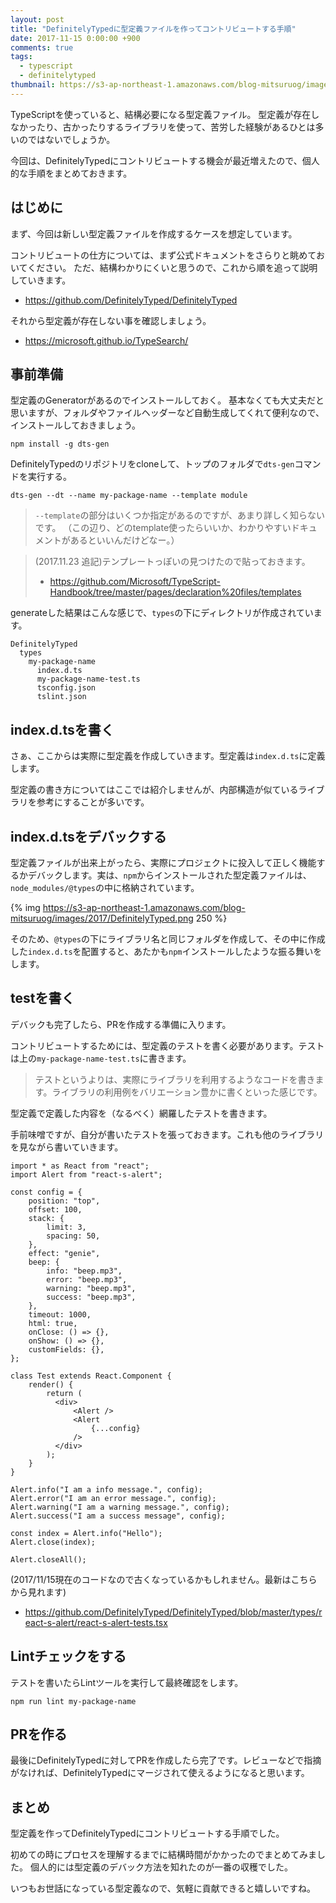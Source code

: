 ```yaml
---
layout: post
title: "DefinitelyTypedに型定義ファイルを作ってコントリビュートする手順"
date: 2017-11-15 0:00:00 +900
comments: true
tags:
  - typescript
  - definitelytyped
thumbnail: https://s3-ap-northeast-1.amazonaws.com/blog-mitsuruog/images/2017/TypeSctiptisfun.png
---
```

TypeScriptを使っていると、結構必要になる型定義ファイル。
型定義が存在しなかったり、古かったりするライブラリを使って、苦労した経験があるひとは多いのではないでしょうか。

今回は、DefinitelyTypedにコントリビュートする機会が最近増えたので、個人的な手順をまとめておきます。

<!-- more -->

## はじめに
まず、今回は新しい型定義ファイルを作成するケースを想定しています。

コントリビュートの仕方については、まず公式ドキュメントをさらりと眺めておいてください。
ただ、結構わかりにくいと思うので、これから順を追って説明していきます。

- https://github.com/DefinitelyTyped/DefinitelyTyped

それから型定義が存在しない事を確認しましょう。

- https://microsoft.github.io/TypeSearch/

## 事前準備

型定義のGeneratorがあるのでインストールしておく。
基本なくても大丈夫だと思いますが、フォルダやファイルヘッダーなど自動生成してくれて便利なので、インストールしておきましょう。

```
npm install -g dts-gen
```

DefinitelyTypedのリポジトリをcloneして、トップのフォルダで`dts-gen`コマンドを実行する。

```
dts-gen --dt --name my-package-name --template module
```

> `--template`の部分はいくつか指定があるのですが、あまり詳しく知らないです。
> （この辺り、どのtemplate使ったらいいか、わかりやすいドキュメントがあるといいんだけどなー。）

> (2017.11.23 追記)テンプレートっぽいの見つけたので貼っておきます。
> - https://github.com/Microsoft/TypeScript-Handbook/tree/master/pages/declaration%20files/templates

generateした結果はこんな感じで、`types`の下にディレクトリが作成されています。

```
DefinitelyTyped
  types
    my-package-name
      index.d.ts
      my-package-name-test.ts
      tsconfig.json
      tslint.json
```

## index.d.tsを書く
さぁ、ここからは実際に型定義を作成していきます。型定義は`index.d.ts`に定義します。

型定義の書き方についてはここでは紹介しませんが、内部構造が似ているライブラリを参考にすることが多いです。

## index.d.tsをデバックする
型定義ファイルが出来上がったら、実際にプロジェクトに投入して正しく機能するかデバックします。実は、`npm`からインストールされた型定義ファイルは、`node_modules/@types`の中に格納されています。

{% img https://s3-ap-northeast-1.amazonaws.com/blog-mitsuruog/images/2017/DefinitelyTyped.png 250 %}

そのため、`@types`の下にライブラリ名と同じフォルダを作成して、その中に作成した`index.d.ts`を配置すると、あたかも`npm`インストールしたような振る舞いをします。

## testを書く
デバックも完了したら、PRを作成する準備に入ります。

コントリビュートするためには、型定義のテストを書く必要があります。テストは上の`my-package-name-test.ts`に書きます。

> テストというよりは、実際にライブラリを利用するようなコードを書きます。ライブラリの利用例をバリエーション豊かに書くといった感じです。

型定義で定義した内容を（なるべく）網羅したテストを書きます。

手前味噌ですが、自分が書いたテストを張っておきます。これも他のライブラリを見ながら書いていきます。

```
import * as React from "react";
import Alert from "react-s-alert";

const config = {
    position: "top",
    offset: 100,
    stack: {
        limit: 3,
        spacing: 50,
    },
    effect: "genie",
    beep: {
        info: "beep.mp3",
        error: "beep.mp3",
        warning: "beep.mp3",
        success: "beep.mp3",
    },
    timeout: 1000,
    html: true,
    onClose: () => {},
    onShow: () => {},
    customFields: {},
};

class Test extends React.Component {
    render() {
        return (
          <div>
              <Alert />
              <Alert
                  {...config}
              />
          </div>
        );
    }
}

Alert.info("I am a info message.", config);
Alert.error("I am an error message.", config);
Alert.warning("I am a warning message.", config);
Alert.success("I am a success message", config);

const index = Alert.info("Hello");
Alert.close(index);

Alert.closeAll();
```

(2017/11/15現在のコードなので古くなっているかもしれません。最新はこちらから見れます)
- https://github.com/DefinitelyTyped/DefinitelyTyped/blob/master/types/react-s-alert/react-s-alert-tests.tsx

## Lintチェックをする
テストを書いたらLintツールを実行して最終確認をします。

```
npm run lint my-package-name
```

## PRを作る
最後にDefinitelyTypedに対してPRを作成したら完了です。レビューなどで指摘がなければ、DefinitelyTypedにマージされて使えるようになると思います。

## まとめ
型定義を作ってDefinitelyTypedにコントリビュートする手順でした。

初めての時にプロセスを理解するまでに結構時間がかかったのでまとめてみました。
個人的には型定義のデバック方法を知れたのが一番の収穫でした。

いつもお世話になっている型定義なので、気軽に貢献できると嬉しいですね。
